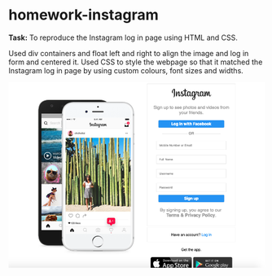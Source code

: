 # homework-instagram

**Task:** To reproduce the Instagram log in page using HTML and CSS.

Used div containers and float left and right to align the image and log in form and centered it.
Used CSS to style the webpage so that it matched the Instagram log in page by using custom colours, font sizes and widths. 

![Login page screenshot](screenshot.png)
